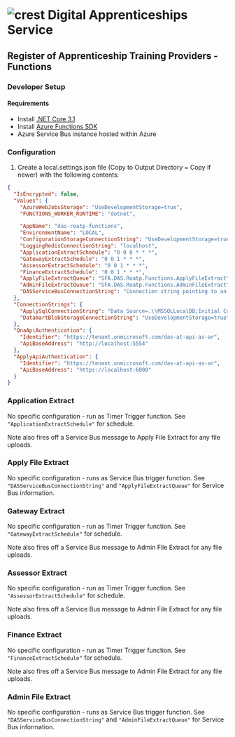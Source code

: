 # ![crest](https://assets.publishing.service.gov.uk/government/assets/crests/org_crest_27px-916806dcf065e7273830577de490d5c7c42f36ddec83e907efe62086785f24fb.png) Digital Apprenticeships Service

##  Register of Apprenticeship Training Providers  - Functions

### Developer Setup

#### Requirements

- Install [.NET Core 3.1](https://www.microsoft.com/net/download)
- Install [Azure Functions SDK](https://docs.microsoft.com/en-us/azure/azure-functions/functions-run-local)
- Azure Service Bus instance hosted within Azure

### Configuration

1) Create a local.settings.json file (Copy to Output Directory = Copy if newer) with the following contents:

```json
{
  "IsEncrypted": false,
  "Values": {
    "AzureWebJobsStorage": "UseDevelopmentStorage=true",
    "FUNCTIONS_WORKER_RUNTIME": "dotnet",

    "AppName": "das-roatp-functions",
    "EnvironmentName": "LOCAL",
    "ConfigurationStorageConnectionString": "UseDevelopmentStorage=true",
    "LoggingRedisConnectionString": "localhost",
    "ApplicationExtractSchedule": "0 0 0 * * *",
    "GatewayExtractSchedule": "0 0 1 * * *",
    "AssessorExtractSchedule": "0 0 1 * * *",
    "FinanceExtractSchedule": "0 0 1 * * *",
	"ApplyFileExtractQueue": "SFA.DAS.Roatp.Functions.ApplyFileExtract",
	"AdminFileExtractQueue": "SFA.DAS.Roatp.Functions.AdminFileExtract",
	"DASServiceBusConnectionString": "Connection string pointing to an Azure Service Bus"
  },
  "ConnectionStrings": {
    "ApplySqlConnectionString": "Data Source=.\\MSSQLLocalDB;Initial Catalog=SFA.DAS.ApplyService;Integrated Security=True",
    "DatamartBlobStorageConnectionString": "UseDevelopmentStorage=true"
  },
  "QnaApiAuthentication": {
    "Identifier": "https://tenant.onmicrosoft.com/das-at-api-as-ar",
    "ApiBaseAddress": "http://localhost:5554"
  },
  "ApplyApiAuthentication": {
    "Identifier": "https://tenant.onmicrosoft.com/das-at-api-as-ar",
    "ApiBaseAddress": "https://localhost:6000"
  }
}
```

### Application Extract

No specific configuration - run as Timer Trigger function. See `"ApplicationExtractSchedule"` for schedule.

Note also fires off a Service Bus message to Apply File Extract for any file uploads.

### Apply File Extract

No specific configuration - runs as Service Bus trigger function. See `"DASServiceBusConnectionString"` and `"ApplyFileExtractQueue"` for Service Bus information.

### Gateway Extract

No specific configuration - run as Timer Trigger function. See `"GatewayExtractSchedule"` for schedule.

Note also fires off a Service Bus message to Admin File Extract for any file uploads.

### Assessor Extract

No specific configuration - run as Timer Trigger function. See `"AssessorExtractSchedule"` for schedule.

Note also fires off a Service Bus message to Admin File Extract for any file uploads.

### Finance Extract

No specific configuration - run as Timer Trigger function. See `"FinanceExtractSchedule"` for schedule.

Note also fires off a Service Bus message to Admin File Extract for any file uploads.

### Admin File Extract

No specific configuration - runs as Service Bus trigger function. See `"DASServiceBusConnectionString"` and `"AdminFileExtractQueue"` for Service Bus information.
